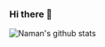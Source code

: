 ### Hi there 👋

![Naman's github stats](https://github-readme-stats.vercel.app/api?username=naman03malhotra&show_icons=true)
